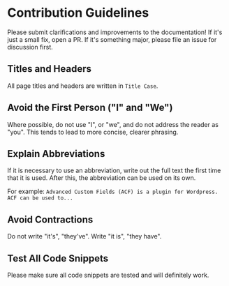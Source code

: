 # Contribution Guidelines

Please submit clarifications and improvements to the documentation! If it's just a small fix, open a PR. If it's something major, please file an issue for discussion first.

## Titles and Headers

All page titles and headers are written in `Title Case`.

## Avoid the First Person ("I" and "We")

Where possible, do not use "I", or "we", and do not address the reader as "you". This tends to lead to more concise, clearer phrasing.

## Explain Abbreviations

If it is necessary to use an abbreviation, write out the full text the first time that it is used. After this, the abbreviation can be used on its own.

For example: `Advanced Custom Fields (ACF) is a plugin for Wordpress. ACF can be used to...`

## Avoid Contractions

Do not write "it's", "they've". Write "it is", "they have".

## Test All Code Snippets

Please make sure all code snippets are tested and will definitely work.
